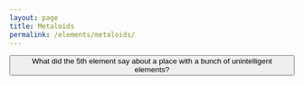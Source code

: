 ```yaml
---
layout: page
title: Metaloids
permalink: /elements/metaloids/
---
```



<style>
        #hiddenText {
            display: none;
            margin-top: 20px;
            font-size: 18px;
            color: green;
        }
    </style>
<body>
    <button onclick="showText()">What did the 5th element say about a place with a bunch of unintelligent elements?</button>

 <p id="hiddenText">This place if full of borons!</p>

 <script>
        function showText() {
            document.getElementById("hiddenText").style.display = "block";
        }
    </script>
</body>